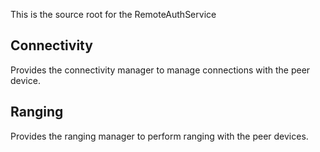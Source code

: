 This is the source root for the RemoteAuthService

## Connectivity
Provides the connectivity manager to manage connections with the peer device.

## Ranging
Provides the ranging manager to perform ranging with the peer devices.

